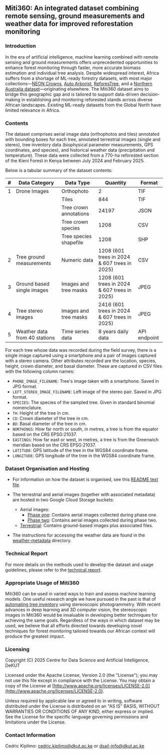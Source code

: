 ## Miti360: An integrated dataset combining remote sensing, ground measurements and weather data for improved reforestation monitoring
### Introduction
In the era of artificial intelligence, machine learning combined with remote sensing and ground measurements offers unprecedented opportunities to enhance forest monitoring through faster, more accurate biomass estimation and individual tree analysis. Despite widespread interest, Africa suffers from a shortage of ML-ready forestry datasets, with most major collections—[NEON Crowns](https://doi.org/10.1101/2020.09.08.287839), [Auto Arborist](https://openaccess.thecvf.com/content/CVPR2022/html/Beery_The_Auto_Arborist_Dataset_A_Large-Scale_Benchmark_for_Multiview_Urban_CVPR_2022_paper.html), [ReforesTree](https://doi.org/10.1609/aaai.v36i11.21471), and a [Northern Australia dataset](https://doi.org/10.3390/data8020044)—originating elsewhere. The Miti360 dataset aims to bridge this geographic gap and  is tailored to support data-driven decision-making in establishing and monitoring reforested stands across diverse African landscapes. Existing ML-ready datasets from the Global North have limited relevance in Africa.

### Contents
The dataset comprises aerial image data (orthophotos and tiles) annotated with bounding boxes for each tree, annotated terrestrial images (single and stereo), tree inventory data (biophysical parameter measurements, GPS coordinates, and species), and historical weather data (precipitation and temperature). These data were collected from a 770-ha reforested section of the Kieni Forest in Kenya between July 2024 and February 2025. 


Below is a tabular summary of the dataset contents:

| #   | Data Category                 | Data Type              | Quantity                                     | Format       |
| --- | ----------------------------- | ---------------------- | -------------------------------------------- | ------------ |
| 1   | Drone Images                  | Orthophoto             | 2                                            | TIF          |
|     |                               | Tiles                  | 844                                          | TIF          |
|     |                               | Tree crown annotations | 24197                                        | JSON         |
|     |                               | Tree crown species     | 1208                                         | CSV          |
|     |                               | Tree species shapefile | 1208                                         | SHP          |
| 2   | Tree ground measurements      | Numeric data           | 1208 (601 trees in 2024 & 607 trees in 2025) | CSV          |
| 3   | Ground based single images    | Images and tree masks  | 1208 (601 trees in 2024 & 607 trees in 2025) | JPEG         |
| 4   | Tree stereo images            | Images and tree masks  | 2416 (601 trees in 2024 & 607 trees in 2025) | JPEG         |
| 5   | Weather data from 40 stations | Time series data       | 8 years daily data                           | API endpoint |

For each tree whose data was recorded during the field survey, there is a single image captured using a smartphone and a pair of images captured with a stereo camera. Other attributes recorded are the location, species, height, crown diameter, and basal diameter. These are captured in CSV files with the following column names:
- `PHONE_IMAGE_FILENAME`: Tree's image taken with a smartphone. Saved in JPG format.
- `LEFT_STEREO_IMAGE_FILENAME`: Left image of the stereo pair. Saved in JPG format.
- `SPECIES`: The species of the sampled tree. Given in standard binomial nomenclature.
- `TH`: Height of the tree in cm.
- `CD`: Crown diameter of the tree in cm.
- `BD`: Basal diameter of the tree in cm.
- `NORTHINGS`: How far north or south, in metres, a tree is from the equator based on the CRS EPSG:21037.
- `EASTINGS`: How far east or west, in metres, a tree is from the Greenwich meridian based on the CRS EPSG:21037.
- `LATITUDE`: GPS latitude of the tree in the WGS84 coordinate frame.
- `LONGITUDE`: GPS longitude of the tree in the WGS84 coordinate frame.

### Dataset Organisation and Hosting
- For information on how the dataset is organised, see this [README text file](README.txt).
- The terrestrial and aerial images (together with associated metadata) are hosted in two Google Cloud Storage buckets:
    - Aerial images: 
        - [Phase one](https://storage.googleapis.com/miti360-aerial-archive/Phase_1/Phase_1.zip): Contains aerial images collected during phase one.
        - [Phase two](https://storage.googleapis.com/miti360-aerial-archive/Phase_2/Phase_2.zip): Contains aerial images collected during phase two.
    - [Terrestrial](https://storage.googleapis.com/miti360-terrestrial-archive/Terrestrial.zip): Contains ground-based images plus associated files.

- The instructions for accessing the weather data are found in the [weather-metadata](weather-metadata) directory.

### Technical Report
For more details on the methods used to develop the dataset and usage guidelines, please refer to the [technical report](reports/technical_report.pdf).

### Appropriate Usage of Miti360
Miti360 can be used in varied ways to train and assess machine learning models. One useful research angle we have pursued in the past is that of [automating tree inventory](https://doi.org/10.1016/j.softx.2024.101661) using stereoscopic photogrammetry. With recent advances in deep learning and 3D computer vision, the stereoscopic images in Miti360 would be invaluable in developing better techniques for achieving the same goals. Regardless of the ways in which dataset may be used, we believe that all efforts directed towards developing novel techniques for forest monitoring tailored towards our African context will produce the greatest impact.

### Licensing
Copyright (C) 2025 Centre for Data Science and Artificial Intelligence, DeKUT

Licensed under the Apache License, Version 2.0 (the "License"); you may not use this file except in compliance with the License. You may obtain a copy of the License at [http://www.apache.org/licenses/LICENSE-2.0](http://www.apache.org/licenses/LICENSE-2.0). 

Unless required by applicable law or agreed to in writing, software distributed under the License is distributed on an "AS IS" BASIS, WITHOUT WARRANTIES OR CONDITIONS OF ANY KIND, either express or implied. See the License for the specific language governing permissions and limitations under the License.

### Contact Information
Cedric Kiplimo: cedric.kiplimo@dkut.ac.ke or dsail-info@dkut.ac.ke